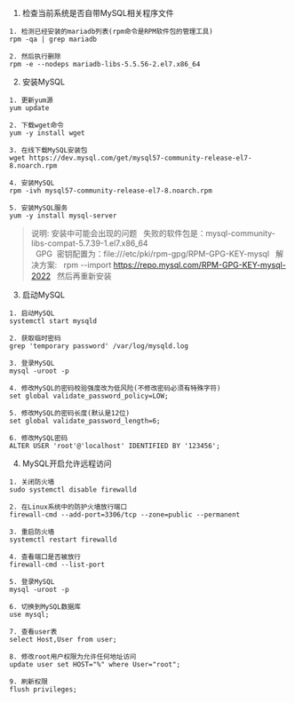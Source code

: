 1. 检查当前系统是否自带MySQL相关程序文件
```
1. 检测已经安装的mariadb列表(rpm命令是RPM软件包的管理工具)
rpm -qa | grep mariadb

2. 然后执行删除
rpm -e --nodeps mariadb-libs-5.5.56-2.el7.x86_64 
```

2. 安装MySQL
```
1. 更新yum源
yum update

2. 下载wget命令
yum -y install wget

3. 在线下载MySQL安装包
wget https://dev.mysql.com/get/mysql57-community-release-el7-8.noarch.rpm

4. 安装MySQL
rpm -ivh mysql57-community-release-el7-8.noarch.rpm

5. 安装MySQL服务
yum -y install mysql-server

```
> 说明: 安装中可能会出现的问题
>   失败的软件包是：mysql-community-libs-compat-5.7.39-1.el7.x86_64  
>   GPG  密钥配置为：file:///etc/pki/rpm-gpg/RPM-GPG-KEY-mysql
>   解决方案:
>   rpm --import https://repo.mysql.com/RPM-GPG-KEY-mysql-2022
>   然后再重新安装


3. 启动MySQL
```
1. 启动MySQL
systemctl start mysqld

2. 获取临时密码
grep 'temporary password' /var/log/mysqld.log

3. 登录MySQL
mysql -uroot -p

4. 修改MySQL的密码校验强度改为低风险(不修改密码必须有特殊字符)
set global validate_password_policy=LOW;

5. 修改MySQL的密码长度(默认是12位)
set global validate_password_length=6;

6. 修改MySQL密码
ALTER USER 'root'@'localhost' IDENTIFIED BY '123456'; 
```

4. MySQL开启允许远程访问
```
1. 关闭防火墙
sudo systemctl disable firewalld

2. 在Linux系统中的防护火墙放行端口
firewall-cmd --add-port=3306/tcp --zone=public --permanent

3. 重启防火墙
systemctl restart firewalld

4. 查看端口是否被放行
firewall-cmd --list-port

5. 登录MySQL
mysql -uroot -p

6. 切换到MySQL数据库
use mysql;

7. 查看user表
select Host,User from user;

8. 修改root用户权限为允许任何地址访问
update user set HOST="%" where User="root";

9. 刷新权限
flush privileges;
```